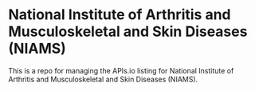 # National Institute of Arthritis and Musculoskeletal and Skin Diseases (NIAMS)
This is a repo for managing the APIs.io listing for National Institute of Arthritis and Musculoskeletal and Skin Diseases (NIAMS).